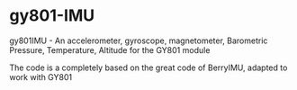 # gy801-IMU
gy801IMU - An accelerometer, gyroscope, magnetometer, Barometric Pressure, Temperature, Altitude for the GY801 module

The code is a completely based on the great code of BerryIMU, adapted to work with GY801
